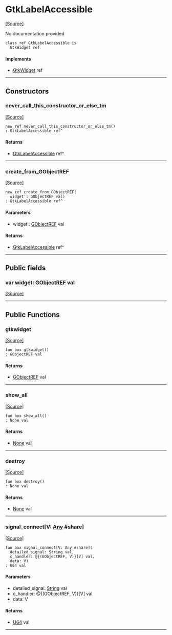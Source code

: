 # GtkLabelAccessible
<span class="source-link">[[Source]](src/gtk3/GtkLabelAccessible.md#L6)</span>

No documentation provided


```pony
class ref GtkLabelAccessible is
  GtkWidget ref
```

#### Implements

* [GtkWidget](gtk3-GtkWidget.md) ref

---

## Constructors

### never_call_this_constructor_or_else_tm
<span class="source-link">[[Source]](src/gtk3/GtkLabelAccessible.md#L13)</span>


```pony
new ref never_call_this_constructor_or_else_tm()
: GtkLabelAccessible ref^
```

#### Returns

* [GtkLabelAccessible](gtk3-GtkLabelAccessible.md) ref^

---

### create_from_GObjectREF
<span class="source-link">[[Source]](src/gtk3/GtkLabelAccessible.md#L16)</span>


```pony
new ref create_from_GObjectREF(
  widget': GObjectREF val)
: GtkLabelAccessible ref^
```
#### Parameters

*   widget': [GObjectREF](gtk3-..-gobject-GObjectREF.md) val

#### Returns

* [GtkLabelAccessible](gtk3-GtkLabelAccessible.md) ref^

---

## Public fields

### var widget: [GObjectREF](gtk3-..-gobject-GObjectREF.md) val
<span class="source-link">[[Source]](src/gtk3/GtkLabelAccessible.md#L10)</span>



---

## Public Functions

### gtkwidget
<span class="source-link">[[Source]](src/gtk3/GtkLabelAccessible.md#L12)</span>


```pony
fun box gtkwidget()
: GObjectREF val
```

#### Returns

* [GObjectREF](gtk3-..-gobject-GObjectREF.md) val

---

### show_all
<span class="source-link">[[Source]](src/gtk3/GtkWidget.md#L4)</span>


```pony
fun box show_all()
: None val
```

#### Returns

* [None](builtin-None.md) val

---

### destroy
<span class="source-link">[[Source]](src/gtk3/GtkWidget.md#L7)</span>


```pony
fun box destroy()
: None val
```

#### Returns

* [None](builtin-None.md) val

---

### signal_connect\[V: [Any](builtin-Any.md) #share\]
<span class="source-link">[[Source]](src/gtk3/GtkWidget.md#L10)</span>


```pony
fun box signal_connect[V: Any #share](
  detailed_signal: String val,
  c_handler: @{(GObjectREF, V)}[V] val,
  data: V)
: U64 val
```
#### Parameters

*   detailed_signal: [String](builtin-String.md) val
*   c_handler: @{(GObjectREF, V)}[V] val
*   data: V

#### Returns

* [U64](builtin-U64.md) val

---

